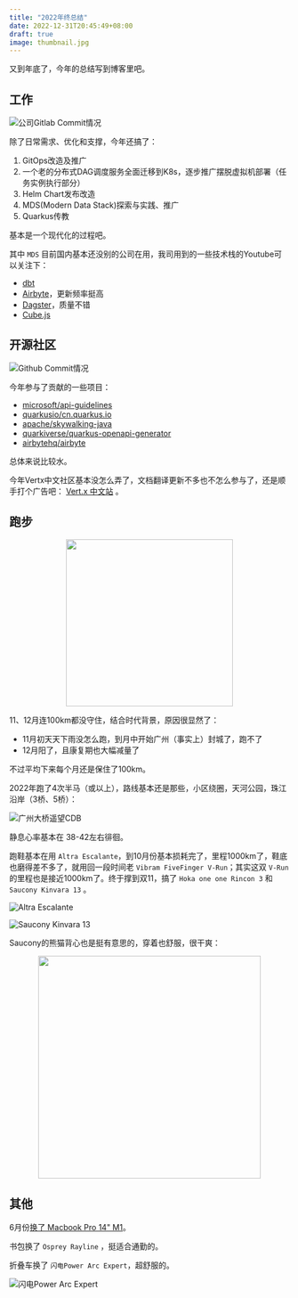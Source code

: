 ```yaml
---
title: "2022年终总结"
date: 2022-12-31T20:45:49+08:00
draft: true
image: thumbnail.jpg
---
```


又到年底了，今年的总结写到博客里吧。

## 工作

![公司Gitlab Commit情况](gitlab.png)

除了日常需求、优化和支撑，今年还搞了：

1. GitOps改造及推广
2. 一个老的分布式DAG调度服务全面迁移到K8s，逐步推广摆脱虚拟机部署（任务实例执行部分）
3. Helm Chart发布改造
4. MDS(Modern Data Stack)探索与实践、推广
5. Quarkus传教

基本是一个现代化的过程吧。

其中 `MDS` 目前国内基本还没别的公司在用，我司用到的一些技术栈的Youtube可以关注下：

- [dbt](https://www.youtube.com/@dbt-labs)
- [Airbyte](https://www.youtube.com/@AirbyteHQ)，更新频率挺高
- [Dagster](https://www.youtube.com/@dagster7097)，质量不错
- [Cube.js](https://www.youtube.com/@cube8910/videos)

## 开源社区

![Github Commit情况](github.png)

今年参与了贡献的一些项目：

- [microsoft/api-guidelines](https://github.com/microsoft/api-guidelines)
- [quarkusio/cn.quarkus.io](https://github.com/quarkusio/cn.quarkus.io)
- [apache/skywalking-java](https://github.com/apache/skywalking-java)
- [quarkiverse/quarkus-openapi-generator](https://github.com/quarkiverse/quarkus-openapi-generator)
- [airbytehq/airbyte](https://github.com/airbytehq/airbyte)

总体来说比较水。

今年Vertx中文社区基本没怎么弄了，文档翻译更新不多也不怎么参与了，还是顺手打个广告吧： [Vert.x 中文站](https://vertx-china.github.io) 。

## 跑步

<p align="center">
    <img src='run.jpg' width="300" />
</p>

11、12月连100km都没守住，结合时代背景，原因很显然了：

- 11月初天天下雨没怎么跑，到月中开始广州（事实上）封城了，跑不了
- 12月阳了，且康复期也大幅减量了

不过平均下来每个月还是保住了100km。

2022年跑了4次半马（或以上），路线基本还是那些，小区绕圈，天河公园，珠江沿岸（3桥、5桥）：

![广州大桥遥望CDB](run1.png)

静息心率基本在 38-42左右徘徊。

跑鞋基本在用 `Altra Escalante`，到10月份基本损耗完了，里程1000km了，鞋底也磨得差不多了，就用回一段时间老 `Vibram FiveFinger V-Run`；其实这双 `V-Run` 的里程也是接近1000km了。终于撑到双11，搞了 `Hoka one one Rincon 3` 和 `Saucony Kinvara 13` 。

![Altra Escalante](altra.png)

![Saucony Kinvara 13](saucony.png)

Saucony的熊猫背心也是挺有意思的，穿着也舒服，很干爽：

<p align="center">
    <img src='saucony2.png' width="400" />
</p>

## 其他

6月份[换了 Macbook Pro 14" M1](../换电脑了/)。

书包换了 `Osprey Rayline` ，挺适合通勤的。

折叠车换了 `闪电Power Arc Expert`，超舒服的。

![闪电Power Arc Expert](power.png)
